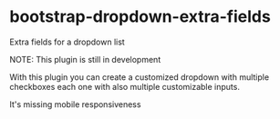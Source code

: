 # bootstrap-dropdown-extra-fields
Extra fields for a dropdown list

NOTE: This plugin is still in development

With this plugin you can create a customized dropdown with multiple checkboxes each one with also multiple customizable inputs.

It's missing mobile responsiveness
